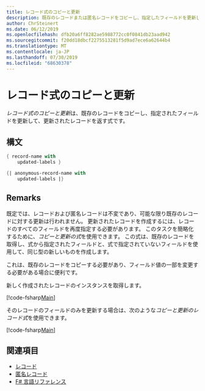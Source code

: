 ```yaml
---
title: レコード式のコピーと更新
description: 既存のレコードまたは匿名レコードをコピーし、指定したフィールドを更新して、更新されたレコードまたは匿名レコードを返す "コピーおよび更新式" を作成する方法について説明します。
author: ChrSteinert
ms.date: 06/12/2019
ms.openlocfilehash: dfb20a6ff8282ae5988772cc0f0841db23aad942
ms.sourcegitcommit: f20dd18dbcf2275513281f5d9ad7ece6a62644b4
ms.translationtype: MT
ms.contentlocale: ja-JP
ms.lasthandoff: 07/30/2019
ms.locfileid: "68630378"
---
```

# <a name="copy-and-update-record-expressions"></a>レコード式のコピーと更新

*レコード式のコピーと更新*は、既存のレコードをコピーし、指定されたフィールドを更新して、更新されたレコードを返す式です。

## <a name="syntax"></a>構文

```fsharp
{ record-name with
    updated-labels }

{| anonymous-record-name with
    updated-labels |}
```

## <a name="remarks"></a>Remarks

既定では、レコードおよび匿名レコードは不変であり、可能な限り既存のレコードに対する更新は行われません。 更新されたレコードを作成するには、レコードのすべてのフィールドを再度指定する必要があります。 このタスクを簡略化するために、*コピーと更新の式*を使用できます。 この式は、既存のレコードを取得し、式から指定されたフィールドと、式で指定されていないフィールドを使用して、同じ型の新しいものを作成します。

これは、既存のレコードをコピーする必要があり、フィールド値の一部を変更する必要がある場合に便利です。

新しく作成されたレコードのインスタンスを取得します。

[!code-fsharp[Main](~/samples/snippets/fsharp/lang-ref-1/snippet1905.fs)]

そのレコードのフィールドのみを更新する場合は、次のような*コピーと更新のレコード式*を使用できます。

[!code-fsharp[Main](~/samples/snippets/fsharp/lang-ref-1/snippet1906.fs)]

## <a name="see-also"></a>関連項目

- [レコード](records.md)
- [匿名レコード](anonymous-records.md)
- [F# 言語リファレンス](index.md)
